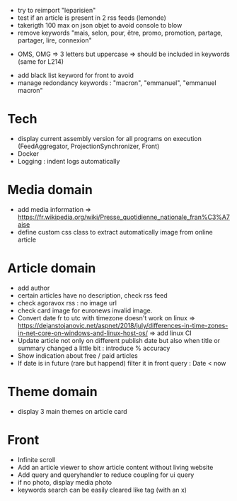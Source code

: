 * try to reimport "leparisien"
* test if an article is present in 2 rss feeds (lemonde)
* takerigth 100 max on json objet to avoid console to blow
* remove keywords "mais, selon, pour, être, promo, promotion, partage, partager, lire, connexion"
- OMS, OMG => 3 letters but uppercase => should be included in keywords (same for L214)
* add black list keyword for front to avoid
* manage redondancy keywords : "macron", "emmanuel", "emmanuel macron"


# Tech
* display current assembly version for all programs on execution (FeedAggregator, ProjectionSynchronizer, Front)
* Docker
* Logging : indent logs automatically

# Media domain
* add media information
  => https://fr.wikipedia.org/wiki/Presse_quotidienne_nationale_fran%C3%A7aise
* define custom css class to extract automatically image from online article

# Article domain
* add author
* certain articles have no description, check rss feed
* check agoravox rss : no image url
* check card image for euronews invalid image.
* Convert date fr to utc with timezone doesn't work on linux
  => https://dejanstojanovic.net/aspnet/2018/july/differences-in-time-zones-in-net-core-on-windows-and-linux-host-os/
  => add linux CI
* Update article not only on different publish date but also when title or summary changed a little bit : introduce % accuracy
* Show indication about free / paid articles
* If date is in future (rare but happend) filter it in front query : Date < now 

# Theme domain
* display 3 main themes on article card

# Front
* Infinite scroll
* Add an article viewer to show article content without living website
* Add query and queryhandler to reduce coupling for ui query
* if no photo, display media photo
* keywords search can be easily cleared like tag (with an x)
